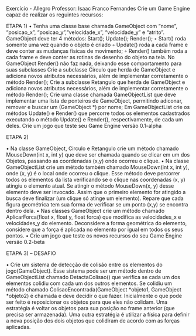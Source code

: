 Exercício - Allegro
Professor: Isaac Franco Fernandes
Crie um Game Engine capaz de realizar os reguintes recursos:

ETAPA 1)
•
Tenha uma classe base chamada GameObject com “nome”, “posicao_x”, “posicao_y”,“velocidade_x”, “velocidade_y” e “atrito”.
GameObject deve ter 4 métodos: Start(); Update(); Render();
◦ Start() roda somente uma vez quando o objeto é criado
◦ Update() roda a cada frame e deve conter as mudanças físicas de movimento;
◦ Render() também roda a cada frame e deve conter as rotinas de desenho do objeto na
tela. No GameObject Render() não faz nada, deixando esse comportamento para suas
subclasses
Crie a subclasse Circulo que herda de GameObject e adiciona novos atributos necessários,
além de implementar corretamente o método Render();
Crie a subclasse Retangulo que herda de GameObject e adiciona novos atributos
necessários, além de implementar corretamente o método Render();
Crie uma classe chamada GameObjectList que deve implementar uma lista de ponteiros de
GameObject, permitindo adiconar, remover e buscar um (GameObject *) por nome;
Em GameObjectList crie os métodos Update() e Render() que percorre todos os elementos
cadastrados executando o método Update() e Render(), respectivamente, de cada um deles.
Crie um jogo que teste seu Game Engine versão 0.1-alpha

ETAPA 2)

• Na classe GameObject, Circulo e Retangulo crie um método chamado MouseDown(int x, int
y) que deve ser chamada quando se clicar em um dos Objetos, passando as coordenadas (x,y) onde ocorreu o clique.
• Na classe GameObjectList crie um método também chamado MouseDown(int x, int y), onde
(x, y) é o local onde ocorreu o clique. Esse método deve percorrer todos os elementos da
lista verificando se o clique nas coordenadas (x, y) atingiu o elemento atual. Se atingir o
método MouseDown(x, y) desse elemento deve ser invocado. Assim que o primeiro
elemento for atingido a busca deve finalizar (um clique só atinge um elemento). Repare que
cada figura geométrica tem sua forma de verificar se um ponto (x,y) se encontra dentro dela.
• Nas classes GameObject crie um método chamado AplicarForca(float x, float y, float forca)
que modifica as velocidades_x e velocidades_y do elemento. Deconsidere a forma
geométrica do elemento, considere que a força é aplicada no elemento por igual em todos os
seus pontos.
• Crie um jogo que teste os novos recursos do seu Game Engine versão 0.2-beta

ETAPA 3) – DESAFIO

• Crie um sistema de detecção de colisão entre os elementos do jogo(GameObject). Esse
sistema pode ser um método dentro de GameObjectList chamado DetactaColisao() que
verifica se cada um dos elementos colidiu com cada um dos outros elementos. Se colidiu um
método chamado ColisaoEncontrada(GameObject *objeto1, GameObject *objeto2) é
chamada e deve decidir o que fazer. Inicialmente o que pode ser feito é reposicionar os
objetos para que eles não colidam. Uma estratégia é voltar os objetos para sua posição no
frame anterior (que precisa ser armazenada). Uma outra estratégia é utilizar a física para
definir a nova posição dos dois objetos que colidiram de acordo com as forças aplicadas.
